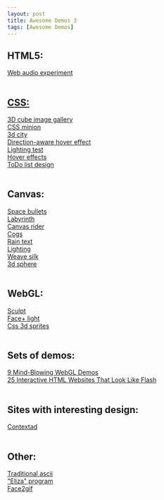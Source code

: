 ```yaml
---
layout: post
title: Awesome Demos 3
tags: [Awesome Demos]
---
```


<div>
  <div>
    <h2>
      HTML5:
    </h2>
  </div>
  <div>
    <a href="http://codepen.io/pixelgrid/full/oxsGB" target="_blank">
      Web audio experiment
    </a>
  </div>
  <div>
    &nbsp;
  </div>
  <div>
    <a href="http://codepen.io/pixelgrid/full/oxsGB" target="_blank">
      <h2>
        CSS:
      </h2>
    </a>
  </div>
</div>
<div>
  <a href="http://cssdeck.com/labs/8aqbbyiv" target="_blank">
    3D cube image gallery
  </a>
</div>
<div>
  <a href="http://cssdeck.com/labs/pure-css-minion" target="_blank">
    CSS minion
  </a>
</div>
<div>
  <a href="http://codepen.io/i0z/full/rEJjf" target="_blank">
    3d city
  </a>
</div>
<div>
  <a href="http://codepen.io/noeldelgado/full/pGwFx" target="_blank">
    Direction-aware hover effect
  </a>
</div>
<div>
  <a href="http://codepen.io/fixcl/full/BIAjK" target="_blank">
    Lighting test
  </a>
</div>
<div>
  <a href="http://tutsgeek.com/download/css3-menu-24/index.html" target="_blank">
    Hover effects
  </a>
</div>
<div>
  <a href="http://codepen.io/onediv/full/hBrqE" target="_blank">
    ToDo list design
  </a>
</div>
<div>
  &nbsp;
</div>
<div>
  <div>
    <h2>
      Canvas:
    </h2>
  </div>
  <div>
    <a href="http://dystroy.org/spacebullet/" target="_blank">
      Space bullets
    </a>
  </div>
  <div>
    <a href="http://codepen.io/PChambino/full/gqjtD" target="_blank">
      Labyrinth
    </a>
  </div>
  <div>
    <a href="http://canvasrider.com/" target="_blank">
      Canvas rider
    </a>
  </div>
  <div>
    <a href="http://codepen.io/stuffit/full/yFuma" target="_blank">
      Cogs
    </a>
  </div>
  <div>
    <a href="http://codepen.io/shubhra/full/fDhvH" target="_blank">
      Rain text
    </a>
  </div>
  <div>
    <a href="http://codepen.io/ericthewino/full/ABbzr" target="_blank">
      Lighting
    </a>
  </div>
  <div>
    <a href="http://weavesilk.com/" target="_blank">
      Weave silk
    </a>
  </div>
  <div>
    <a href="http://codepen.io/shubhra/full/ItJqA" target="_blank">
      3d sphere
    </a>
  </div>
  <div>
    &nbsp;
  </div>
</div>
<div>
  <div>
    <h2>
      WebGL:
    </h2>
  </div>
  <div>
    <a href="http://stephaneginier.com/sculptgl/" target="_blank">
      Sculpt
    </a>
  </div>
  <div>
    <a href="http://alteredqualia.com/three/examples/webgl_materials_skin.html" target="_blank">
      Face+ light
    </a>
  </div>
  <div>
    <a href="http://threejs.org/examples/css3d_sprites.html" target="_blank">
      Css 3d sprites
    </a>
  </div>
  <div>
    &nbsp;
  </div>
  <div>
    <div>
      <h2>
        Sets of demos:
      </h2>
    </div>
    <div>
      <a href="http://davidwalsh.name/webgl-demos" target="_blank">
        9 Mind-Blowing WebGL Demos
      </a>
    </div>
    <div>
      <a href="http://line25.com/articles/25-interactive-html-websites-that-look-like-flash?utm_source=html5weekly&amp;utm_medium=email" target="_blank">
        25 Interactive HTML Websites That Look Like Flash
      </a>
    </div>
    <div>
      &nbsp;
    </div>
  </div>
  <div>
    <h2>
      Sites with interesting design:
    </h2>
  </div>
  <div>
    <a href="http://www.freeger.com/projects/contextad/" target="_blank">
      Contextad
    </a>
  </div>
  <div>
    &nbsp;
  </div>
  <div>
    <h2>
      Other:
    </h2>
  </div>
  <div>
    <a href="http://sliiice.com/app/traditional-ascii/" target="_blank">
      Traditional ascii
    </a>
  </div>
  <div>
    <a href="http://www.masswerk.at/eliza/" target="_blank">
      "Eliza" program
    </a>
    <br />
    <div>
      <a href="http://hdragomir.github.io/facetogif/" target="_blank">
        Face2gif
      </a>
    </div>
  </div>
</div>